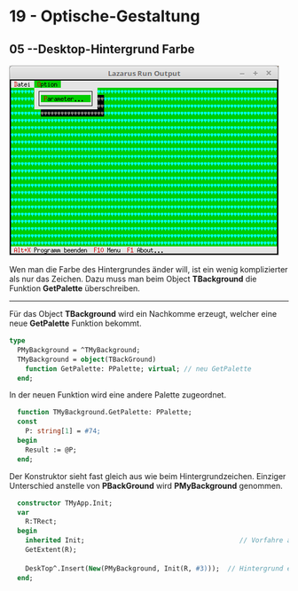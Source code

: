 # 19 - Optische-Gestaltung
## 05 --Desktop-Hintergrund Farbe

![image.png](image.png)

Wen man die Farbe des Hintergrundes änder will, ist ein wenig komplizierter als nur das Zeichen.
Dazu muss man beim Object <b>TBackground</b> die Funktion <b>GetPalette</b> überschreiben.

---
Für das Object <b>TBackground</b> wird ein Nachkomme erzeugt, welcher eine neue <b>GetPalette</b> Funktion bekommt.

```pascal
type
  PMyBackground = ^TMyBackground;
  TMyBackground = object(TBackGround)
    function GetPalette: PPalette; virtual; // neu GetPalette
  end;
```

In der neuen Funktion wird eine andere Palette zugeordnet.

```pascal
  function TMyBackground.GetPalette: PPalette;
  const
    P: string[1] = #74;
  begin
    Result := @P;
  end;
```

Der Konstruktor sieht fast gleich aus wie beim Hintergrundzeichen.
Einziger Unterschied anstelle von <b>PBackGround</b> wird <b>PMyBackground</b> genommen.

```pascal
  constructor TMyApp.Init;
  var
    R:TRect;
  begin
    inherited Init;                                       // Vorfahre aufrufen
    GetExtent(R);

    DeskTop^.Insert(New(PMyBackground, Init(R, #3)));  // Hintergrund einfügen.
  end;
```


